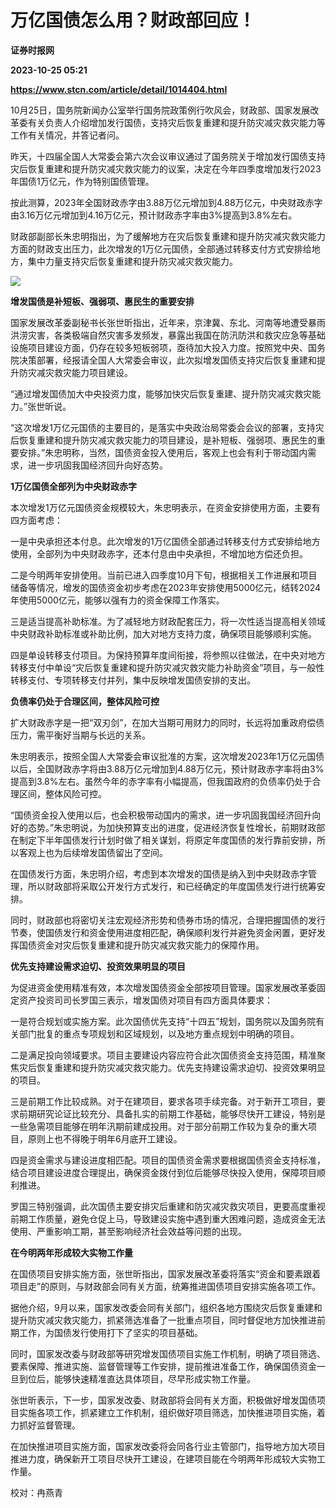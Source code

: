 # 万亿国债怎么用？财政部回应！
**证券时报网**

**2023-10-25 05:21**

**https://www.stcn.com/article/detail/1014404.html**

10月25日，国务院新闻办公室举行国务院政策例行吹风会，财政部、国家发展改革委有关负责人介绍增加发行国债，支持灾后恢复重建和提升防灾减灾救灾能力等工作有关情况，并答记者问。

昨天，十四届全国人大常委会第六次会议审议通过了国务院关于增加发行国债支持灾后恢复重建和提升防灾减灾救灾能力的议案，决定在今年四季度增加发行2023年国债1万亿元，作为特别国债管理。

按此测算，2023年全国财政赤字由3.88万亿元增加到4.88万亿元，中央财政赤字由3.16万亿元增加到4.16万亿元，预计财政赤字率由3%提高到3.8%左右。

财政部副部长朱忠明指出，为了缓解地方在灾后恢复重建和提升防灾减灾救灾能力方面的财政支出压力，此次增发的1万亿元国债，全部通过转移支付方式安排给地方，集中力量支持灾后恢复重建和提升防灾减灾救灾能力。

![](https://stcn-main.oss-cn-shenzhen.aliyuncs.com/upload/wechat/20231025/YRdSz9epGViaQRiacHl6Jo3JaSOib62Iib2x1TNWpOvkTutQqBxJNxMbf8V5uQb0HJqQgXYJsEpWwibETYwHiaXUDmXA.png)

**增发国债是补短板、强弱项、惠民生的重要安排**

国家发展改革委副秘书长张世昕指出，近年来，京津冀、东北、河南等地遭受暴雨洪涝灾害，各类极端自然灾害多发频发，暴露出我国在防汛防洪和救灾应急等基础设施项目建设方面，仍存在较多短板弱项，亟待加大投入力度。按照党中央、国务院决策部署，经报请全国人大常委会审议，此次拟增发国债支持灾后恢复重建和提升防灾减灾救灾能力项目建设。

“通过增发国债加大中央投资力度，能够加快灾后恢复重建、提升防灾减灾救灾能力。”张世昕说。

“这次增发1万亿元国债的主要目的，是落实中央政治局常委会会议的部署，支持灾后恢复重建和提升防灾减灾救灾能力的项目建设，是补短板、强弱项、惠民生的重要安排。”朱忠明称，当然，国债资金投入使用后，客观上也会有利于带动国内需求，进一步巩固我国经济回升向好态势。

**1万亿国债全部列为中央财政赤字**

本次增发1万亿元国债资金规模较大，朱忠明表示，在资金安排使用方面，主要有四方面考虑：

一是中央承担还本付息。此次增发的1万亿国债全部通过转移支付方式安排给地方使用，全部列为中央财政赤字，还本付息由中央承担，不增加地方偿还负担。

二是今明两年安排使用。当前已进入四季度10月下旬，根据相关工作进展和项目储备等情况，增发的国债资金初步考虑在2023年安排使用5000亿元，结转2024年使用5000亿元，能够以强有力的资金保障工作落实。

三是适当提高补助标准。为了减轻地方财政配套压力，将一次性适当提高相关领域中央财政补助标准或补助比例，加大对地方支持力度，确保项目能够顺利实施。

四是单设转移支付项目。为保持预算年度间衔接，将参照以往做法，在中央对地方转移支付中单设“灾后恢复重建和提升防灾减灾救灾能力补助资金”项目，与一般性转移支付、专项转移支付并列，集中反映增发国债安排的支出。

**负债率仍处于合理区间，整体风险可控**

扩大财政赤字是一把“双刃剑”，在加大当期可用财力的同时，长远将加重政府偿债压力，需平衡好当期与长远的关系。

朱忠明表示，按照全国人大常委会审议批准的方案，这次增发2023年1万亿元国债以后，全国财政赤字将由3.88万亿元增加到4.88万亿元，预计财政赤字率将由3%提高到3.8%左右。虽然今年的赤字率有小幅提高，但我国政府的负债率仍处于合理区间，整体风险可控。

“国债资金投入使用以后，也会积极带动国内的需求，进一步巩固我国经济回升向好的态势。”朱忠明说，为加快预算支出的进度，促进经济恢复性增长，前期财政部在制定下半年国债发行计划时做了相关谋划，将原定年度国债的发行靠前安排，所以客观上也为后续增发国债留出了空间。

在国债发行方面，朱忠明介绍，考虑到本次增发的国债是纳入到中央财政赤字管理，所以财政部将采取公开发行方式发行，和已经确定的年度国债发行进行统筹安排。

同时，财政部也将密切关注宏观经济形势和债券市场的情况，合理把握国债的发行节奏，使国债发行和资金使用进度相匹配，确保顺利发行并避免资金闲置，更好发挥国债资金对灾后恢复重建和提升防灾减灾救灾能力的保障作用。

**优先支持建设需求迫切、投资效果明显的项目**

为促进资金使用精准有效，本次增发国债资金全部按项目管理。国家发展改革委固定资产投资司司长罗国三表示，增发国债对项目有四方面具体要求：

一是符合规划或实施方案。此次国债优先支持“十四五”规划，国务院以及国务院有关部门批复的重点专项规划和区域规划，以及地方重点规划中明确的项目。

二是满足投向领域要求。项目主要建设内容应符合此次国债资金支持范围，精准聚焦灾后恢复重建和提升防灾减灾救灾能力。优先支持建设需求迫切、投资效果明显的项目。

三是前期工作比较成熟。对于在建项目，要求各项手续完备。对于新开工项目，要求前期研究论证比较充分、具备扎实的前期工作基础，能够尽快开工建设，特别是一些急需项目能够在明年汛期前建成投用。对于部分前期工作较为复杂的重大项目，原则上也不得晚于明年6月底开工建设。

四是资金需求与建设进度相匹配。项目的国债资金需求要根据国债资金支持标准，结合项目建设进度合理提出，确保资金拨付到位后能够尽快投入使用，保障项目顺利推进。

罗国三特别强调，此次国债主要安排灾后重建和防灾减灾救灾项目，更要高度重视前期工作质量，避免仓促上马，导致建设实施中遇到重大困难问题，造成资金无法使用、严重影响工期，甚至影响经济社会效益等问题的出现。

**在今明两年形成较大实物工作量**

在国债项目安排实施方面，张世昕指出，国家发展改革委将落实“资金和要素跟着项目走”的原则，与财政部会同有关方面，统筹推进国债项目安排实施各项工作。

据他介绍，9月以来，国家发改委会同有关部门，组织各地方围绕灾后恢复重建和提升防灾减灾救灾能力，抓紧筛选准备了一批重点项目，同时督促地方加快推进前期工作，为国债发行使用打下了坚实的项目基础。

同时，国家发改委与财政部等研究增发国债项目实施工作机制，明确了项目筛选、要素保障、推进实施、监督管理等工作安排，提前推进准备工作，确保国债资金一旦到位后，能够快速精准直达具体项目，尽早形成实物工作量。

张世昕表示，下一步，国家发改委、财政部将会同有关方面，积极做好增发国债项目实施各项工作，抓紧建立工作机制，组织做好项目筛选，加快推进项目实施，着力抓好监督管理。

在加快推进项目实施方面，国家发改委将会同各行业主管部门，指导地方加大项目推进力度，确保新开工项目尽快开工建设，在建项目能在今明两年形成较大实物工作量。

校对：冉燕青
